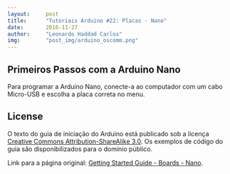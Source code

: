```yaml
---
layout:     post
title:      "Tutoriais Arduino #22: Placas - Nano"
date:       2016-11-27
author:     "Leonardo Haddad Carlos"
img:        "post_img/arduino_oscomm.png"
---
```


## Primeiros Passos com a Arduino Nano

Para programar a Arduino Nano, conecte-a ao computador com um cabo Micro-USB e escolha a placa correta no menu.

License
----

O texto do guia de iniciação do Arduino está publicado sob a licença [Creative Commons Attribution-ShareAlike 3.0][ccasa3]. Os exemplos de código do guia são disponibilizados para o domínio público.

Link para a página original: [Getting Started Guide - Boards - Nano][originalpage].

[//]: # (These are reference links used in the body of this note and get stripped out when the markdown processor does its job. There is no need to format nicely because it shouldn't be seen. Thanks SO - http://stackoverflow.com/questions/4823468/store-comments-in-markdown-syntax)


   [placeholder]: <>
   [reference]: <https://www.arduino.cc/en/Reference/HomePage>
   [tutexamples]: <https://www.arduino.cc/en/Tutorial/HomePage>
   [troubleshooting]: </2016/11/25/arduino-10troubleshooting/>
   [environment]: </2016/11/21/arduino-7environment/>
   [firststeps]: </2016/11/20/arduino-1start/>
   [originalpage]: <https://www.arduino.cc/en/Guide/ArduinoNano>
   [ccasa3]: <https://creativecommons.org/licenses/by-sa/3.0>
   [arduino]: <https://www.arduino.cc>
